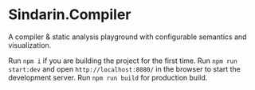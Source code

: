# Sindarin.Compiler

A compiler & static analysis playground with configurable semantics
and visualization.

Run `npm i` if you are building the project for the first time.
Run `npm run start:dev` and open `http://localhost:8080/` in the browser to start the development server.
Run `npm run build` for production build.